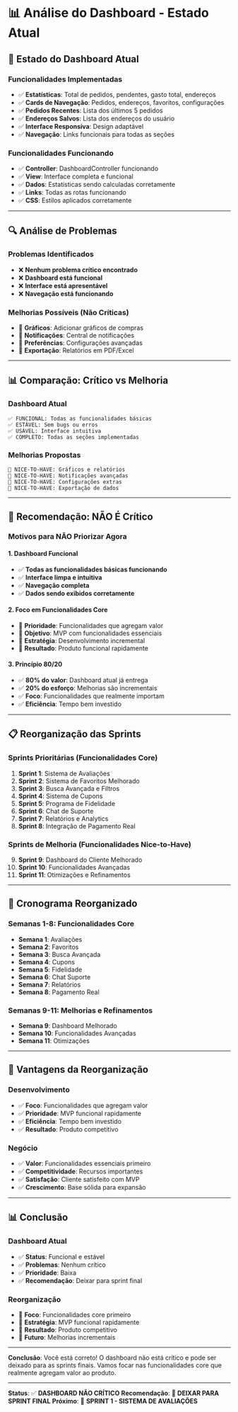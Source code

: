 # 📊 Análise do Dashboard - Estado Atual

## 🎯 **Estado do Dashboard Atual**

### **Funcionalidades Implementadas**
- ✅ **Estatísticas**: Total de pedidos, pendentes, gasto total, endereços
- ✅ **Cards de Navegação**: Pedidos, endereços, favoritos, configurações
- ✅ **Pedidos Recentes**: Lista dos últimos 5 pedidos
- ✅ **Endereços Salvos**: Lista dos endereços do usuário
- ✅ **Interface Responsiva**: Design adaptável
- ✅ **Navegação**: Links funcionais para todas as seções

### **Funcionalidades Funcionando**
- ✅ **Controller**: DashboardController funcionando
- ✅ **View**: Interface completa e funcional
- ✅ **Dados**: Estatísticas sendo calculadas corretamente
- ✅ **Links**: Todas as rotas funcionando
- ✅ **CSS**: Estilos aplicados corretamente

---

## 🔍 **Análise de Problemas**

### **Problemas Identificados**
- ❌ **Nenhum problema crítico encontrado**
- ❌ **Dashboard está funcional**
- ❌ **Interface está apresentável**
- ❌ **Navegação está funcionando**

### **Melhorias Possíveis (Não Críticas)**
- 🔄 **Gráficos**: Adicionar gráficos de compras
- 🔄 **Notificações**: Central de notificações
- 🔄 **Preferências**: Configurações avançadas
- 🔄 **Exportação**: Relatórios em PDF/Excel

---

## 📊 **Comparação: Crítico vs Melhoria**

### **Dashboard Atual**
```
✅ FUNCIONAL: Todas as funcionalidades básicas
✅ ESTÁVEL: Sem bugs ou erros
✅ USÁVEL: Interface intuitiva
✅ COMPLETO: Todas as seções implementadas
```

### **Melhorias Propostas**
```
🔄 NICE-TO-HAVE: Gráficos e relatórios
🔄 NICE-TO-HAVE: Notificações avançadas
🔄 NICE-TO-HAVE: Configurações extras
🔄 NICE-TO-HAVE: Exportação de dados
```

---

## 🎯 **Recomendação: NÃO É Crítico**

### **Motivos para NÃO Priorizar Agora**

#### **1. Dashboard Funcional**
- ✅ **Todas as funcionalidades básicas funcionando**
- ✅ **Interface limpa e intuitiva**
- ✅ **Navegação completa**
- ✅ **Dados sendo exibidos corretamente**

#### **2. Foco em Funcionalidades Core**
- 🎯 **Prioridade**: Funcionalidades que agregam valor
- 🎯 **Objetivo**: MVP com funcionalidades essenciais
- 🎯 **Estratégia**: Desenvolvimento incremental
- 🎯 **Resultado**: Produto funcional rapidamente

#### **3. Princípio 80/20**
- ✅ **80% do valor**: Dashboard atual já entrega
- ✅ **20% do esforço**: Melhorias são incrementais
- ✅ **Foco**: Funcionalidades que realmente importam
- ✅ **Eficiência**: Tempo bem investido

---

## 📋 **Reorganização das Sprints**

### **Sprints Prioritárias (Funcionalidades Core)**
1. **Sprint 1**: Sistema de Avaliações
2. **Sprint 2**: Sistema de Favoritos Melhorado
3. **Sprint 3**: Busca Avançada e Filtros
4. **Sprint 4**: Sistema de Cupons
5. **Sprint 5**: Programa de Fidelidade
6. **Sprint 6**: Chat de Suporte
7. **Sprint 7**: Relatórios e Analytics
8. **Sprint 8**: Integração de Pagamento Real

### **Sprints de Melhoria (Funcionalidades Nice-to-Have)**
9. **Sprint 9**: Dashboard do Cliente Melhorado
10. **Sprint 10**: Funcionalidades Avançadas
11. **Sprint 11**: Otimizações e Refinamentos

---

## 🚀 **Cronograma Reorganizado**

### **Semanas 1-8**: Funcionalidades Core
- **Semana 1**: Avaliações
- **Semana 2**: Favoritos
- **Semana 3**: Busca Avançada
- **Semana 4**: Cupons
- **Semana 5**: Fidelidade
- **Semana 6**: Chat Suporte
- **Semana 7**: Relatórios
- **Semana 8**: Pagamento Real

### **Semanas 9-11**: Melhorias e Refinamentos
- **Semana 9**: Dashboard Melhorado
- **Semana 10**: Funcionalidades Avançadas
- **Semana 11**: Otimizações

---

## 🎯 **Vantagens da Reorganização**

### **Desenvolvimento**
- ✅ **Foco**: Funcionalidades que agregam valor
- ✅ **Prioridade**: MVP funcional rapidamente
- ✅ **Eficiência**: Tempo bem investido
- ✅ **Resultado**: Produto competitivo

### **Negócio**
- ✅ **Valor**: Funcionalidades essenciais primeiro
- ✅ **Competitividade**: Recursos importantes
- ✅ **Satisfação**: Cliente satisfeito com MVP
- ✅ **Crescimento**: Base sólida para expansão

---

## 📊 **Conclusão**

### **Dashboard Atual**
- ✅ **Status**: Funcional e estável
- ✅ **Problemas**: Nenhum crítico
- ✅ **Prioridade**: Baixa
- ✅ **Recomendação**: Deixar para sprint final

### **Reorganização**
- 🎯 **Foco**: Funcionalidades core primeiro
- 🎯 **Estratégia**: MVP funcional rapidamente
- 🎯 **Resultado**: Produto competitivo
- 🎯 **Futuro**: Melhorias incrementais

---

**Conclusão**: Você está correto! O dashboard não está crítico e pode ser deixado para as sprints finais. Vamos focar nas funcionalidades core que realmente agregam valor ao produto.

---

**Status**: ✅ **DASHBOARD NÃO CRÍTICO**
**Recomendação**: 🎯 **DEIXAR PARA SPRINT FINAL**
**Próximo**: 🚀 **SPRINT 1 - SISTEMA DE AVALIAÇÕES**
